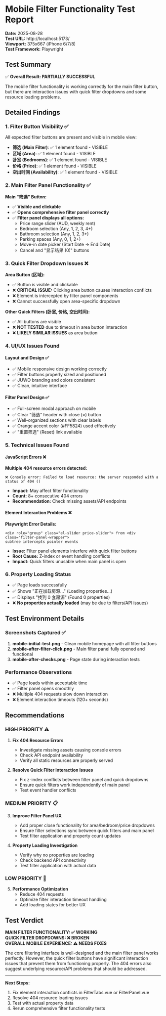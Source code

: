 # Mobile Filter Functionality Test Report
**Date:** 2025-08-28  
**Test URL:** http://localhost:5173/  
**Viewport:** 375x667 (iPhone 6/7/8)  
**Test Framework:** Playwright

## Test Summary

✅ **Overall Result: PARTIALLY SUCCESSFUL**

The mobile filter functionality is working correctly for the main filter button, but there are interaction issues with quick filter dropdowns and some resource loading problems.

## Detailed Findings

### 1. Filter Button Visibility ✅
All expected filter buttons are present and visible in mobile view:

- **筛选 (Main Filter)**: ✅ 1 element found - VISIBLE
- **区域 (Area)**: ✅ 1 element found - VISIBLE  
- **卧室 (Bedrooms)**: ✅ 1 element found - VISIBLE
- **价格 (Price)**: ✅ 1 element found - VISIBLE
- **空出时间 (Availability)**: ✅ 1 element found - VISIBLE

### 2. Main Filter Panel Functionality ✅

**Main "筛选" Button:**
- ✅ **Visible and clickable**
- ✅ **Opens comprehensive filter panel correctly**
- ✅ **Filter panel displays all options:**
  - Price range slider (AUD, weekly rent)
  - Bedroom selection (Any, 1, 2, 3, 4+)
  - Bathroom selection (Any, 1, 2, 3+)  
  - Parking spaces (Any, 0, 1, 2+)
  - Move-in date picker (Start Date → End Date)
  - Cancel and "显示结果 (0)" buttons

### 3. Quick Filter Dropdown Issues ❌

**Area Button (区域):**
- ✅ Button is visible and clickable
- ❌ **CRITICAL ISSUE:** Clicking area button causes interaction conflicts
- ❌ Element is intercepted by filter panel components
- ❌ Cannot successfully open area-specific dropdown

**Other Quick Filters (卧室, 价格, 空出时间):**
- ✅ All buttons are visible
- ❌ **NOT TESTED** due to timeout in area button interaction
- ❌ **LIKELY SIMILAR ISSUES** as area button

### 4. UI/UX Issues Found

#### Layout and Design ✅
- ✅ Mobile responsive design working correctly
- ✅ Filter buttons properly sized and positioned
- ✅ JUWO branding and colors consistent
- ✅ Clean, intuitive interface

#### Filter Panel Design ✅
- ✅ Full-screen modal approach on mobile
- ✅ Clear "筛选" header with close (×) button
- ✅ Well-organized sections with clear labels
- ✅ Orange accent color (#FF5824) used effectively
- ✅ "重置筛选" (Reset) link available

### 5. Technical Issues Found

#### JavaScript Errors ❌
**Multiple 404 resource errors detected:**
```
❌ Console error: Failed to load resource: the server responded with a status of 404 ()
```
- **Impact:** May affect filter functionality
- **Count:** 8+ consecutive 404 errors
- **Recommendation:** Check missing assets/API endpoints

#### Element Interaction Problems ❌
**Playwright Error Details:**
```
<div role="group" class="el-slider price-slider"> from <div class="filter-panel-wrapper"> 
subtree intercepts pointer events
```
- **Issue:** Filter panel elements interfere with quick filter buttons
- **Root Cause:** Z-index or event handling conflicts
- **Impact:** Quick filters unusable when main panel is open

### 6. Property Loading Status

- ✅ Page loads successfully
- ✅ Shows "正在加载房源..." (Loading properties...)
- ✅ Displays "找到 0 套房源" (Found 0 properties)
- ❌ **No properties actually loaded** (may be due to filters/API issues)

## Test Environment Details

### Screenshots Captured ✅
1. **mobile-initial-test.png** - Clean mobile homepage with all filter buttons
2. **mobile-after-filter-click.png** - Main filter panel fully opened and functional
3. **mobile-after-checks.png** - Page state during interaction tests

### Performance Observations
- ✅ Page loads within acceptable time
- ✅ Filter panel opens smoothly
- ❌ Multiple 404 requests slow down interaction
- ❌ Element interaction timeouts (120+ seconds)

## Recommendations

### HIGH PRIORITY ⚠️
1. **Fix 404 Resource Errors**
   - Investigate missing assets causing console errors
   - Check API endpoint availability
   - Verify all static resources are properly served

2. **Resolve Quick Filter Interaction Issues**
   - Fix z-index conflicts between filter panel and quick dropdowns
   - Ensure quick filters work independently of main panel
   - Test event handler conflicts

### MEDIUM PRIORITY 📋
3. **Improve Filter Panel UX**
   - Add proper close functionality for area/bedroom/price dropdowns
   - Ensure filter selections sync between quick filters and main panel
   - Test filter application and property count updates

4. **Property Loading Investigation**
   - Verify why no properties are loading
   - Check backend API connectivity
   - Test filter application with actual data

### LOW PRIORITY 🔧
5. **Performance Optimization**
   - Reduce 404 requests
   - Optimize filter interaction timeout handling
   - Add loading states for better UX

## Test Verdict

**MAIN FILTER FUNCTIONALITY: ✅ WORKING**  
**QUICK FILTER DROPDOWNS: ❌ BROKEN**  
**OVERALL MOBILE EXPERIENCE: ⚠️ NEEDS FIXES**

The core filtering interface is well-designed and the main filter panel works perfectly. However, the quick filter buttons have significant interaction issues that prevent them from functioning properly. The 404 errors also suggest underlying resource/API problems that should be addressed.

---

**Next Steps:**
1. Fix element interaction conflicts in FilterTabs.vue or FilterPanel.vue
2. Resolve 404 resource loading issues
3. Test with actual property data
4. Rerun comprehensive filter functionality tests